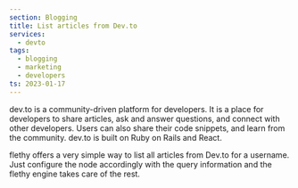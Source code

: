 ```yaml
---
section: Blogging
title: List articles from Dev.to
services:
  - devto
tags:
  - blogging
  - marketing
  - developers
ts: 2023-01-17
---
```


dev.to is a community-driven platform for developers. It is a place for developers to share articles, ask and answer questions, and connect with other developers. Users can also share their code snippets, and learn from the community. dev.to is built on Ruby on Rails and React.

flethy offers a very simple way to list all articles from Dev.to for a username. Just configure the node accordingly with the query information and the flethy engine takes care of the rest.
